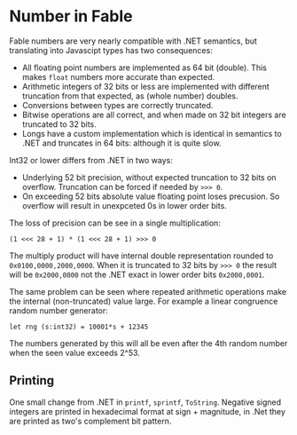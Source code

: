 
# Number in Fable



Fable numbers are very nearly compatible with .NET semantics, but translating into Javascipt types has two consequences:

* All floating point numbers are implemented as 64 bit (double). This makes `float` numbers more accurate than expected.
* Arithmetic integers of 32 bits or less are implemented with different truncation from that expected, as (whole number) doubles.
* Conversions between types are correctly truncated.
* Bitwise operations are all correct, and when made on 32 bit integers are truncated to 32 bits.
* Longs have a custom implementation which is identical in semantics to .NET and truncates in 64 bits: although it is quite slow.

Int32 or lower differs from .NET in two ways:

* Underlying 52 bit precision, without expected truncation to 32 bits on overflow. Truncation can be forced if needed by `>>> 0`.
* On exceeding 52 bits absolute value floating point loses precusion. So overflow will result in unexpceted 0s in lower order bits.

The loss of precision can be see in a single multiplication:

```
(1 <<< 28 + 1) * (1 <<< 28 + 1) >>> 0
```

The multiply product will have internal double representation rounded to `0x0100,0000,2000,0000`. When it is truncated to 32 bits by
`>>> 0` the result will be  `0x2000,0000` not the .NET exact in lower order bits `0x2000,0001`.

The same problem can be seen where repeated arithmetic operations make the internal (non-truncated) value large. For example a linear
congruence random number generator:

```
let rng (s:int32) = 10001*s + 12345
```

The numbers generated by this will all be even after the 4th random number when the seen value exceeds 2^53.


## Printing

One small change from .NET in `printf`, `sprintf`, `ToString`. Negative signed integers are printed in hexadecimal format at sign + magnitude,
in .Net they are printed as two's complement bit pattern.